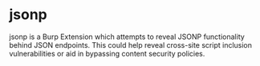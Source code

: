 # jsonp
jsonp is a Burp Extension which attempts to reveal JSONP functionality behind JSON endpoints. This could help reveal cross-site script inclusion vulnerabilities or aid in bypassing content security policies.
